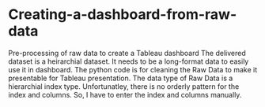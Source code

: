 # Creating-a-dashboard-from-raw-data
Pre-processing of raw data to create a Tableau dashboard
The delivered dataset is a heirarchial dataset. It needs to be a long-format data to easily use it in dashboard.
The python code is for cleaning the Raw Data to make it presentable for Tableau presentation.
The data type of Raw Data is a hierarchial index type. Unfortunatley, there is no orderly pattern for the index and columns. So, I have to enter the index and columns manually.
